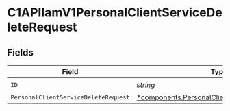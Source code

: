 # C1APIIamV1PersonalClientServiceDeleteRequest


## Fields

| Field                                                                                                           | Type                                                                                                            | Required                                                                                                        | Description                                                                                                     |
| --------------------------------------------------------------------------------------------------------------- | --------------------------------------------------------------------------------------------------------------- | --------------------------------------------------------------------------------------------------------------- | --------------------------------------------------------------------------------------------------------------- |
| `ID`                                                                                                            | *string*                                                                                                        | :heavy_check_mark:                                                                                              | N/A                                                                                                             |
| `PersonalClientServiceDeleteRequest`                                                                            | [*components.PersonalClientServiceDeleteRequest](../../models/components/personalclientservicedeleterequest.md) | :heavy_minus_sign:                                                                                              | N/A                                                                                                             |